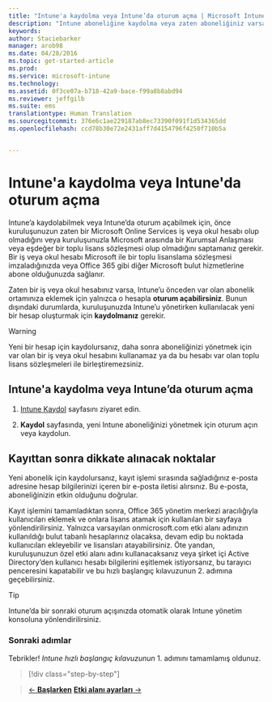 ```yaml
---
title: "Intune'a kaydolma veya Intune’da oturum açma | Microsoft Intune"
description: "Intune aboneliğine kaydolma veya zaten aboneliğiniz varsa oturum açma"
keywords: 
author: Staciebarker
manager: arob98
ms.date: 04/28/2016
ms.topic: get-started-article
ms.prod: 
ms.service: microsoft-intune
ms.technology: 
ms.assetid: 0f3ce07a-b718-42a9-bace-f99a8b8abd94
ms.reviewer: jeffgilb
ms.suite: ems
translationtype: Human Translation
ms.sourcegitcommit: 376e6c1ae229187ab8ec73390f091f1d534365dd
ms.openlocfilehash: ccd78b30e72e2431aff7d4154796f4250f710b5a


---
```



# Intune'a kaydolma veya Intune'da oturum açma
Intune’a kaydolabilmek veya Intune’da oturum açabilmek için, önce kuruluşunuzun zaten bir Microsoft Online Services iş veya okul hesabı olup olmadığını veya kuruluşunuzla Microsoft arasında bir Kurumsal Anlaşması veya eşdeğer bir toplu lisans sözleşmesi olup olmadığını saptamanız gerekir. Bir iş veya okul hesabı Microsoft ile bir toplu lisanslama sözleşmesi imzaladığınızda veya Office 365 gibi diğer Microsoft bulut hizmetlerine abone olduğunuzda sağlanır.

Zaten bir iş veya okul hesabınız varsa, Intune’u önceden var olan abonelik ortamınıza eklemek için yalnızca o hesapla **oturum açabilirsiniz**. Bunun dışındaki durumlarda, kuruluşunuzda Intune’u yönetirken kullanılacak yeni bir hesap oluşturmak için **kaydolmanız** gerekir.

>[!WARNING]
>Yeni bir hesap için kaydolursanız, daha sonra aboneliğinizi yönetmek için var olan bir iş veya okul hesabını kullanamaz ya da bu hesabı var olan toplu lisans sözleşmeleri ile birleştiremezsiniz.

## Intune'a kaydolma veya Intune’da oturum açma

1.  [Intune Kaydol](https://portal.office.com/Signup/Signup.aspx?OfferId=40BE278A-DFD1-470a-9EF7-9F2596EA7FF9&dl=INTUNE_A&ali=1#0%20) sayfasını ziyaret edin.

2.  **Kaydol** sayfasında, yeni Intune aboneliğinizi yönetmek için oturum açın veya kaydolun.

## Kayıttan sonra dikkate alınacak noktalar
Yeni abonelik için kaydolursanız, kayıt işlemi sırasında sağladığınız e-posta adresine hesap bilgilerinizi içeren bir e-posta iletisi alırsınız. Bu e-posta, aboneliğinizin etkin olduğunu doğrular.

Kayıt işlemini tamamladıktan sonra, Office 365 yönetim merkezi aracılığıyla kullanıcıları eklemek ve onlara lisans atamak için kullanılan bir sayfaya yönlendirilirsiniz. Yalnızca varsayılan onmicrosoft.com etki alanı adınızın kullanıldığı bulut tabanlı hesaplarınız olacaksa, devam edip bu noktada kullanıcıları ekleyebilir ve lisansları atayabilirsiniz. Öte yandan, kuruluşunuzun özel etki alanı adını kullanacaksanız veya şirket içi Active Directory’den kullanıcı hesabı bilgilerini eşitlemek istiyorsanız, bu tarayıcı penceresini kapatabilir ve bu hızlı başlangıç kılavuzunun 2. adımına geçebilirsiniz.

>[!TIP]
> Intune’da bir sonraki oturum açışınızda otomatik olarak Intune yönetim konsoluna yönlendirilirsiniz.

### Sonraki adımlar
Tebrikler! *Intune hızlı başlangıç kılavuzunun* 1. adımını tamamlamış oldunuz.

>[!div class="step-by-step"]

>[&larr; **Başlarken**](.\start-with-a-paid-subscription-to-microsoft-intune.md)     [**Etki alanı ayarları** &rarr;](.\start-with-a-paid-subscription-to-microsoft-intune-step-2.md)  



<!--HONumber=Jul16_HO3-->



